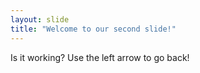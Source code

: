 ```yaml
---
layout: slide
title: "Welcome to our second slide!"
---
```

Is it working?
Use the left arrow to go back!
